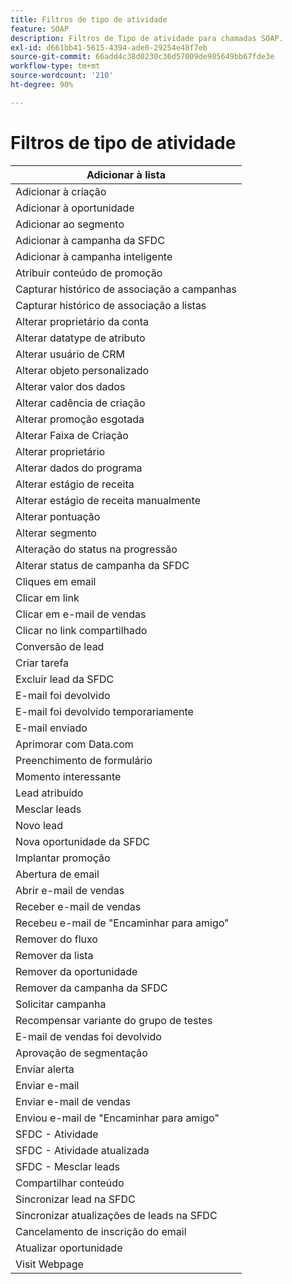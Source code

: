 ```yaml
---
title: Filtros de tipo de atividade
feature: SOAP
description: Filtros de Tipo de atividade para chamadas SOAP.
exl-id: d661bb41-5615-4394-ade0-29254e48f7eb
source-git-commit: 66add4c38d0230c36d57009de985649bb67fde3e
workflow-type: tm+mt
source-wordcount: '210'
ht-degree: 90%

---
```


# Filtros de tipo de atividade

| Adicionar à lista |
|-------------------------------------|
| Adicionar à criação |
| Adicionar à oportunidade |
| Adicionar ao segmento |
| Adicionar à campanha da SFDC |
| Adicionar à campanha inteligente |
| Atribuir conteúdo de promoção |
| Capturar histórico de associação a campanhas |
| Capturar histórico de associação a listas |
| Alterar proprietário da conta |
| Alterar datatype de atributo |
| Alterar usuário de CRM |
| Alterar objeto personalizado |
| Alterar valor dos dados |
| Alterar cadência de criação |
| Alterar promoção esgotada |
| Alterar Faixa de Criação |
| Alterar proprietário |
| Alterar dados do programa |
| Alterar estágio de receita |
| Alterar estágio de receita manualmente |
| Alterar pontuação |
| Alterar segmento |
| Alteração do status na progressão |
| Alterar status de campanha da SFDC |
| Cliques em email |
| Clicar em link |
| Clicar em e-mail de vendas |
| Clicar no link compartilhado |
| Conversão de lead |
| Criar tarefa |
| Excluir lead da SFDC |
| E-mail foi devolvido |
| E-mail foi devolvido temporariamente |
| E-mail enviado |
| Aprimorar com Data.com |
| Preenchimento de formulário |
| Momento interessante |
| Lead atribuído |
| Mesclar leads |
| Novo lead |
| Nova oportunidade da SFDC |
| Implantar promoção |
| Abertura de email |
| Abrir e-mail de vendas |
| Receber e-mail de vendas |
| Recebeu e-mail de &quot;Encaminhar para amigo&quot; |
| Remover do fluxo |
| Remover da lista |
| Remover da oportunidade |
| Remover da campanha da SFDC |
| Solicitar campanha |
| Recompensar variante do grupo de testes |
| E-mail de vendas foi devolvido |
| Aprovação de segmentação |
| Enviar alerta |
| Enviar e-mail |
| Enviar e-mail de vendas |
| Enviou e-mail de &quot;Encaminhar para amigo&quot; |
| SFDC - Atividade |
| SFDC - Atividade atualizada |
| SFDC - Mesclar leads |
| Compartilhar conteúdo |
| Sincronizar lead na SFDC |
| Sincronizar atualizações de leads na SFDC |
| Cancelamento de inscrição do email |
| Atualizar oportunidade |
| Visit Webpage |
